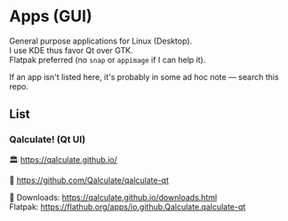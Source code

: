 # Apps (GUI)

General purpose applications for Linux (Desktop).  
I use KDE thus favor Qt over GTK.  
Flatpak preferred (no `snap` or `appimage` if I can help it).

If an app isn't listed here, it's probably in some ad hoc note — search this repo.

<!--
- CLI programs are generally under [NOTES/Shell](../Shell).
- Hypermedia systems (webapps) to be found under [NOTES/Web](../Web).
-->

## List


### Qalculate! (Qt UI)

🏛️ https://qalculate.github.io/

🧬 https://github.com/Qalculate/qalculate-qt

🔽 Downloads: https://qalculate.github.io/downloads.html  
Flatpak: https://flathub.org/apps/io.github.Qalculate.qalculate-qt


